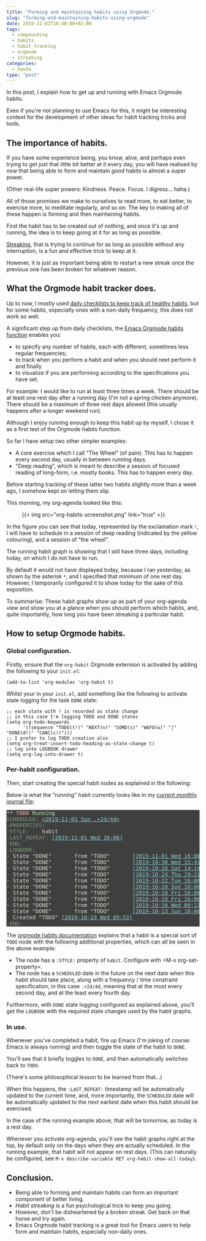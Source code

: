 ```yaml
---
title: "Forming and maintaining habits using Orgmode."
slug: "forming-and-maintaining-habits-using-orgmode"
date: 2019-11-02T16:48:00+02:00
tags:
  - compounding
  - habits
  - habit tracking
  - orgmode
  - streaking
categories:
  - howto
type: "post"
---
```


In this post, I explain how to get up and running with Emacs Orgmode habits.

Even if you're not planning to use Emacs for this, it might be interesting
context for the development of other ideas for habit tracking tricks and tools.

## The importance of habits.

If you have some experience being, you know, alive, and perhaps even trying to
get just that little bit better at it every day, you will have realised by now
that being able to form and maintain good habits is almost a super power.

(Other real-life super powers: Kindness. Peace. Focus. I digress... haha.)

All of those promises we make to ourselves to read more, to eat better, to
exercise more, to meditate regularly, and so on: The key to making all of these
happen is forming and then maintaining habits.

First the habit has to be created out of nothing, and once it's up and running,
the idea is to keep going at it for as long as possible.

[Streaking](/2019/09/09/weekly-head-voices-177-streakers/#life-optimisation-tip-73-streak-more),
that is trying to continue for as long as possible without any interruption, is
a fun and effective trick to keep at it.

However, it is just as important being able to restart a new streak once the
previous one has been broken for whatever reason.

## What the Orgmode habit tracker does.

Up to now, I mostly used [daily checklists to keep track of healthy
habits](/2019/09/21/note-taking-strategy-2019/#monthly-journal-files), but for
some habits, especially ones with a non-daily frequency, this does not work so
well.

A significant step up from daily checklists, the [Emacs Orgmode habits
function](https://orgmode.org/manual/Tracking-your-habits.html) enables you:

- to specify any number of habits, each with different, sometimes less regular
  frequencies;
- to track when you perform a habit and when you should next perform it and finally
- to visualize if you are performing according to the specifications you have
  set.
  
For example: I would like to run at least three times a week. There should be
at least one rest day after a running day (I'm not a spring chicken
anymore). There should be a maximum of three rest days allowed (this usually
happens after a longer weekend run).

Although I enjoy running enough to keep this habit up by myself, I chose it as
a first test of the Orgmode habits function.

So far I have setup two other simpler examples:

- A core exercise which I call "The Wheel" (of pain). This has to happen every
  second day, usually in between running days.
- "Deep reading", which is meant to describe a session of focused reading of
  long-form, i.e. mostly books. This has to happen every day.
  
Before starting tracking of these latter two habits slightly more than a week
ago, I somehow kept on letting them slip.

This morning, my org-agenda looked like this:

<figure>
{{< img src="org-habits-screenshot.png" link="true" >}}
</figure>

In the figure you can see that today, represented by the exclamation mark `!`,
I will have to schedule in a session of deep reading (indicated by the yellow
colouring), and a session of "the wheel".

The running habit graph  is showing that I still have three days, including
today, on which I do not have to run.

By default it would not have displayed today, because I ran yesterday, as shown
by the asterisk `*`, and I specified that minimum of one rest day. However, I
temporarily configured it to show today for the sake of this exposition.

To summarise: These habit graphs show up as part of your org-agenda view and
show you at a glance when you should perform which habits, and, quite
importantly, how long you have been streaking a particular habit.

## How to setup Orgmode habits.

### Global configuration.

Firstly, ensure that the `org-habit` Orgmode extension is activated by adding
the following to your `init.el`:

``` elisp
(add-to-list 'org-modules 'org-habit t)
```

Whilst your in your `init.el`, add something like the following to activate
state logging for the task `DONE` state:

``` elisp
;; each state with ! is recorded as state change
;; in this case I'm logging TODO and DONE states
(setq org-todo-keywords
      '((sequence "TODO(t!)" "NEXT(n)" "SOMD(s)" "WAFO(w)" "|" "DONE(d!)" "CANC(c!)")))
;; I prefer to log TODO creation also
(setq org-treat-insert-todo-heading-as-state-change t)
;; log into LOGBOOK drawer
(setq org-log-into-drawer t)
```

### Per-habit configuration.

Then, start creating the special habit nodes as explained in the following:

Below is what the "running" habit currently looks like in my [current monthly
journal file](/2019/09/21/note-taking-strategy-2019/#monthly-journal-files):

<!-- I used M-x htmlize-region-save-screenshot to get this HTML representation of a real org file onto the clipboard. -->
<pre style="color: #DCDCCC; background-color: #3F3F3F;">
<span style="color: #BFEBBF; background-color: #3F3F3F;">** </span><span style="color: #CC9393; font-weight: bold;">TODO</span><span style="color: #BFEBBF; background-color: #3F3F3F;"> Running</span>
<span style="color: #7F9F7F;">SCHEDULED:</span> <span style="color: #8CD0D3; text-decoration: underline;">&lt;2019-11-03 Sun .+2d/4d&gt;</span>
<span style="color: #7F9F7F;">:PROPERTIES:</span>
<span style="color: #7F9F7F;">:STYLE:</span>    habit
<span style="color: #7F9F7F;">:LAST_REPEAT:</span> <span style="color: #8CD0D3; text-decoration: underline;">[2019-11-01 Wed 16:00]</span>
<span style="color: #7F9F7F;">:END:</span>
<span style="color: #7F9F7F;">:LOGBOOK:</span>
- State "DONE"       from "TODO"       <span style="color: #8CD0D3; text-decoration: underline;">[2019-11-01 Wed 16:00]</span>
- State "DONE"       from "TODO"       <span style="color: #8CD0D3; text-decoration: underline;">[2019-10-30 Wed 15:41]</span>
- State "DONE"       from "TODO"       <span style="color: #8CD0D3; text-decoration: underline;">[2019-10-26 Sat 14:14]</span>
- State "DONE"       from "TODO"       <span style="color: #8CD0D3; text-decoration: underline;">[2019-10-24 Thu 19:11]</span>
- State "DONE"       from "TODO"       <span style="color: #8CD0D3; text-decoration: underline;">[2019-10-22 Tue 16:00]</span>
- State "DONE"       from "TODO"       <span style="color: #8CD0D3; text-decoration: underline;">[2019-10-20 Sun 10:00]</span>
- State "DONE"       from "TODO"       <span style="color: #8CD0D3; text-decoration: underline;">[2019-10-18 Fri 16:00]</span>
- State "DONE"       from "TODO"       <span style="color: #8CD0D3; text-decoration: underline;">[2019-10-18 Fri 16:00]</span>
- State "DONE"       from "TODO"       <span style="color: #8CD0D3; text-decoration: underline;">[2019-10-16 Wed 08:13]</span>
- State "DONE"       from "TODO"       <span style="color: #8CD0D3; text-decoration: underline;">[2019-10-13 Sun 10:00]</span>
- Created "TODO" <span style="color: #8CD0D3; text-decoration: underline;">[2019-10-23 Wed 09:53]</span>
<span style="color: #7F9F7F;">:END:</span>
</pre>

The [orgmode habits
documentation](https://orgmode.org/manual/Tracking-your-habits.html) explains
that a habit is a special sort of `TODO` node with the following additional
properties, which can all be seen in the above example:

- The node has a `:STYLE:` property of `habit`. Configure with =M-x
  org-set-property=.
- The node has a `SCHEDULED` date in the future on the next date when this
  habit should take place, along with a frequency / time constraint
  specification, in this case `.+2d/4d`, meaning that at the most every second
  day, and at the least every fourth day.

Furthermore, with `DONE` state logging configured as explained above, you'll
get the `LOGBOOK` with the required state changes used by the habit graphs.

### In use.

Whenever you've completed a habit, fire up Emacs (I'm joking of course: Emacs
is always running) and then toggle the state of the habit to `DONE`.

You'll see that it briefly toggles to `DONE`, and then automatically switches
back to `TODO`.

(There's some philosophical lesson to be learned from that...)

When this happens, the `:LAST_REPEAT:` timestamp will be automatically updated
to the current time, and, more importantly, the `SCHEDULED` date will be
automatically updated to the next earliest date when this habit should be
exercised.

In the case of the running example above, that will be tomorrow, as today is a
rest day.

Whenever you activate org-agenda, you'll see the habit graphs right at the top,
by default only on the days when they are actually scheduled. In the running
example, that habit will not appear on rest days. (This can naturally be
configured, see `M-x describe-variable RET org-habit-show-all-today`).

## Conclusion.

- Being able to forming and maintain habits can form an important component of
  better living.
- *Habit streaking* is a fun psychological trick to keep you going.
- However, don't be disheartened by a broken streak. Get back on that horse and
  try again.
- Emacs Orgmode habit tracking is a great tool for Emacs users to help form and
  maintain habits, especially non-daily ones.
